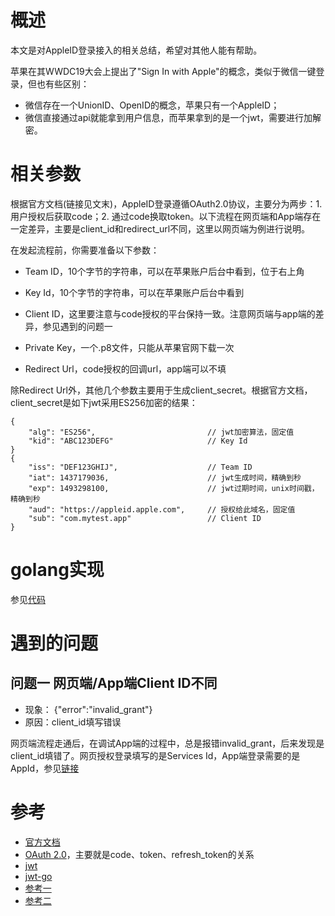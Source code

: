 # 概述
本文是对AppleID登录接入的相关总结，希望对其他人能有帮助。

苹果在其WWDC19大会上提出了"Sign In with Apple"的概念，类似于微信一键登录，但也有些区别：
* 微信存在一个UnionID、OpenID的概念，苹果只有一个AppleID；
* 微信直接通过api就能拿到用户信息，而苹果拿到的是一个jwt，需要进行加解密。

# 相关参数
根据官方文档(链接见文末)，AppleID登录遵循OAuth2.0协议，主要分为两步：1. 用户授权后获取code；2. 通过code换取token。以下流程在网页端和App端存在一定差异，主要是client_id和redirect_url不同，这里以网页端为例进行说明。

在发起流程前，你需要准备以下参数：

* Team ID，10个字节的字符串，可以在苹果账户后台中看到，位于右上角

* Key Id，10个字节的字符串，可以在苹果账户后台中看到

* Client ID，这里要注意与code授权的平台保持一致。注意网页端与app端的差异，参见遇到的问题一

* Private Key，一个.p8文件，只能从苹果官网下载一次

* Redirect Url，code授权的回调url，app端可以不填

除Redirect Url外，其他几个参数主要用于生成client_secret。根据官方文档，client_secret是如下jwt采用ES256加密的结果：

```
{
    "alg": "ES256",                         // jwt加密算法，固定值
    "kid": "ABC123DEFG"                     // Key Id
}
{
    "iss": "DEF123GHIJ",                    // Team ID
    "iat": 1437179036,                      // jwt生成时间，精确到秒
    "exp": 1493298100,                      // jwt过期时间，unix时间戳，精确到秒
    "aud": "https://appleid.apple.com",     // 授权给此域名，固定值
    "sub": "com.mytest.app"                 // Client ID
}
```

# golang实现
参见[代码](https://github.com/tptpp/sign-in-with-apple/blob/master/main.go)

# 遇到的问题

## 问题一 网页端/App端Client ID不同
* 现象： {"error":"invalid_grant"}
* 原因：client_id填写错误

网页端流程走通后，在调试App端的过程中，总是报错invalid_grant，后来发现是client_id填错了。网页授权登录填写的是Services Id，App端登录需要的是AppId，参见[链接](https://forums.developer.apple.com/thread/118135)
# 参考

* [官方文档](https://developer.apple.com/sign-in-with-apple/get-started/)
* [OAuth 2.0](https://oauth.net/2/)，主要就是code、token、refresh_token的关系
* [jwt](https://jwt.io/introduction/)
* [jwt-go](https://github.com/dgrijalva/jwt-go)
* [参考一](https://medium.com/identity-beyond-borders/how-to-configure-sign-in-with-apple-77c61e336003)
* [参考二](https://developer.okta.com/blog/2019/06/04/what-the-heck-is-sign-in-with-apple#how-sign-in-with-apple-works-hint-it-uses-oauth-and-oidc)

